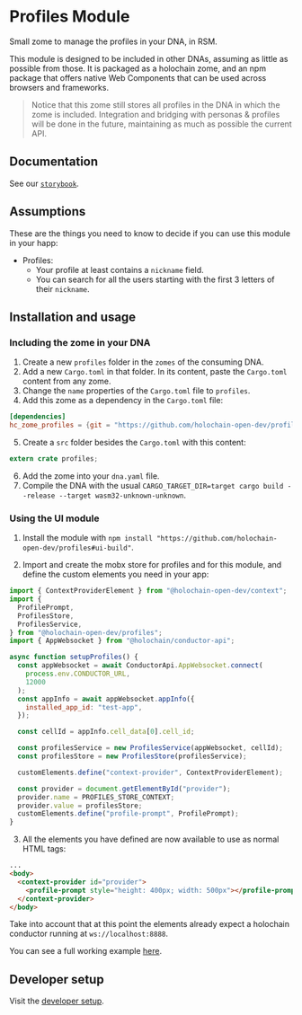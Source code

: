 # Profiles Module

Small zome to manage the profiles in your DNA, in RSM.

This module is designed to be included in other DNAs, assuming as little as possible from those. It is packaged as a holochain zome, and an npm package that offers native Web Components that can be used across browsers and frameworks.

> Notice that this zome still stores all profiles in the DNA in which the zome is included. Integration and bridging with personas & profiles will be done in the future, maintaining as much as possible the current API.

## Documentation

See our [`storybook`](https://holochain-open-dev.github.io/profiles).

## Assumptions

These are the things you need to know to decide if you can use this module in your happ:

- Profiles:
  - Your profile at least contains a `nickname` field.
  - You can search for all the users starting with the first 3 letters of their `nickname`.

## Installation and usage

### Including the zome in your DNA

1. Create a new `profiles` folder in the `zomes` of the consuming DNA.
2. Add a new `Cargo.toml` in that folder. In its content, paste the `Cargo.toml` content from any zome.
3. Change the `name` properties of the `Cargo.toml` file to `profiles`.
4. Add this zome as a dependency in the `Cargo.toml` file:

```toml
[dependencies]
hc_zome_profiles = {git = "https://github.com/holochain-open-dev/profiles", package = "hc_zome_profiles"}
```

5. Create a `src` folder besides the `Cargo.toml` with this content:

```rust
extern crate profiles;
```

6. Add the zome into your `dna.yaml` file.
7. Compile the DNA with the usual `CARGO_TARGET_DIR=target cargo build --release --target wasm32-unknown-unknown`.

### Using the UI module

1. Install the module with `npm install "https://github.com/holochain-open-dev/profiles#ui-build"`.

2. Import and create the mobx store for profiles and for this module, and define the custom elements you need in your app:

```js
import { ContextProviderElement } from "@holochain-open-dev/context";
import {
  ProfilePrompt,
  ProfilesStore,
  ProfilesService,
} from "@holochain-open-dev/profiles";
import { AppWebsocket } from "@holochain/conductor-api";

async function setupProfiles() {
  const appWebsocket = await ConductorApi.AppWebsocket.connect(
    process.env.CONDUCTOR_URL,
    12000
  );
  const appInfo = await appWebsocket.appInfo({
    installed_app_id: "test-app",
  });

  const cellId = appInfo.cell_data[0].cell_id;

  const profilesService = new ProfilesService(appWebsocket, cellId);
  const profilesStore = new ProfilesStore(profilesService);

  customElements.define("context-provider", ContextProviderElement);

  const provider = document.getElementById("provider");
  provider.name = PROFILES_STORE_CONTEXT;
  provider.value = profilesStore;
  customElements.define("profile-prompt", ProfilePrompt);
}
```

3. All the elements you have defined are now available to use as normal HTML tags:

```html
...
<body>
  <context-provider id="provider">
    <profile-prompt style="height: 400px; width: 500px"></profile-prompt>
  </context-provider>
</body>
```

Take into account that at this point the elements already expect a holochain conductor running at `ws://localhost:8888`.

You can see a full working example [here](/ui/demo/index.html).

## Developer setup

Visit the [developer setup](/dev-setup.md).
